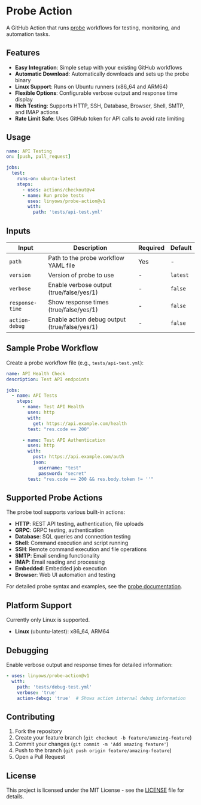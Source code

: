 Probe Action
==

A GitHub Action that runs [probe](https://github.com/linyows/probe) workflows for testing, monitoring, and automation tasks.

Features
--

- **Easy Integration**: Simple setup with your existing GitHub workflows
- **Automatic Download**: Automatically downloads and sets up the probe binary
- **Linux Support**: Runs on Ubuntu runners (x86_64 and ARM64)
- **Flexible Options**: Configurable verbose output and response time display
- **Rich Testing**: Supports HTTP, SSH, Database, Browser, Shell, SMTP, and IMAP actions
- **Rate Limit Safe**: Uses GitHub token for API calls to avoid rate limiting

Usage
--


```yaml
name: API Testing
on: [push, pull_request]

jobs:
  test:
    runs-on: ubuntu-latest
    steps:
      - uses: actions/checkout@v4
      - name: Run probe tests
        uses: linyows/probe-action@v1
        with:
          path: 'tests/api-test.yml'
```

Inputs
--

| Input | Description | Required | Default |
|-------|-------------|----------|---------|
| `path` | Path to the probe workflow YAML file | Yes | - |
| `version` | Version of probe to use | - | `latest` |
| `verbose` | Enable verbose output (true/false/yes/1) | - | `false` |
| `response-time` | Show response times (true/false/yes/1) | - | `false` |
| `action-debug` | Enable action debug output (true/false/yes/1) | - | `false` |

Sample Probe Workflow
--

Create a probe workflow file (e.g., `tests/api-test.yml`):

```yaml
name: API Health Check
description: Test API endpoints

jobs:
  - name: API Tests
    steps:
      - name: Test API Health
        uses: http
        with:
          get: https://api.example.com/health
        test: "res.code == 200"

      - name: Test API Authentication
        uses: http
        with:
          post: https://api.example.com/auth
          json:
            username: "test"
            password: "secret"
        test: "res.code == 200 && res.body.token != ''"
```

Supported Probe Actions
--

The probe tool supports various built-in actions:

- **HTTP**: REST API testing, authentication, file uploads
- **GRPC**: GRPC testing, authentication
- **Database**: SQL queries and connection testing
- **Shell**: Command execution and script running
- **SSH**: Remote command execution and file operations
- **SMTP**: Email sending functionality
- **IMAP**: Email reading and processing
- **Embedded**: Embedded job execution
- **Browser**: Web UI automation and testing

For detailed probe syntax and examples, see the [probe documentation](https://github.com/linyows/probe).

Platform Support
--

Currently only Linux is supported.

- **Linux** (ubuntu-latest): x86_64, ARM64

Debugging
--

Enable verbose output and response times for detailed information:

```yaml
- uses: linyows/probe-action@v1
  with:
    path: 'tests/debug-test.yml'
    verbose: 'true'
    action-debug: 'true'  # Shows action internal debug information
```

Contributing
--

1. Fork the repository
2. Create your feature branch (`git checkout -b feature/amazing-feature`)
3. Commit your changes (`git commit -m 'Add amazing feature'`)
4. Push to the branch (`git push origin feature/amazing-feature`)
5. Open a Pull Request

License
--

This project is licensed under the MIT License - see the [LICENSE](LICENSE) file for details.
